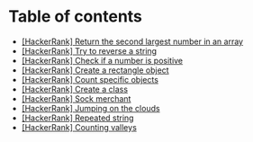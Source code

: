 # Table of contents

- [[HackerRank] Return the second largest number in an array](./HR-arrays.md)
- [[HackerRank] Try to reverse a string](./HR-try-catch-finally.md)
- [[HackerRank] Check if a number is positive](./HR-throw.md)
- [[HackerRank] Create a rectangle object](./HR-create-a-rectangle.md)
- [[HackerRank] Count specific objects](./HR-count-objects.md)
- [[HackerRank] Create a class](./HR-classes.md)
- [[HackerRank] Sock merchant](./HR-sock-merchant.md)
- [[HackerRank] Jumping on the clouds](./HR-jumping-on-the-clouds.md)
- [[HackerRank] Repeated string](./HR-repeated-string.md)
- [[HackerRank] Counting valleys](./HR-counting-valleys.md)
